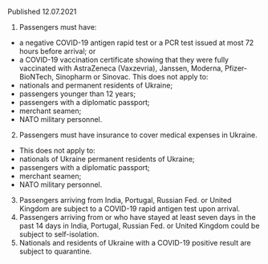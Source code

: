 Published 12.07.2021
1. Passengers must have:
- a negative COVID-19 antigen rapid test or a PCR test issued at most 72 hours before arrival; or
- a COVID-19 vaccination certificate showing that they were fully vaccinated with AstraZeneca (Vaxzevria), Janssen, Moderna, Pfizer-BioNTech, Sinopharm or Sinovac.
This does not apply to:
- nationals and permanent residents of Ukraine;
- passengers younger than 12 years;
- passengers with a diplomatic passport;
- merchant seamen;
- NATO military personnel.
2. Passengers must have insurance to cover medical expenses in Ukraine.
 - This does not apply to:
- nationals of Ukraine permanent residents of Ukraine;
- passengers with a diplomatic passport;
- merchant seamen;
- NATO military personnel.
3. Passengers arriving from India, Portugal, Russian Fed. or United Kingdom are subject to a COVID-19 rapid antigen test upon arrival.
4. Passengers arriving from or who have stayed at least seven days in the past 14 days in India, Portugal, Russian Fed. or United Kingdom could be subject to self-isolation.
5. Nationals and residents of Ukraine with a COVID-19 positive result are subject to quarantine.


